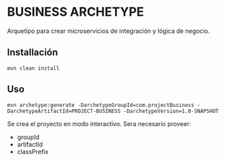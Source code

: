 # BUSINESS ARCHETYPE

Arquetipo para crear microservicios de integración y lógica de negocio.

## Installación

```
mvn clean install
```

## Uso

```
mvn archetype:generate -DarchetypeGroupId=com.projectBusiness -DarchetypeArtifactId=PROJECT-BUSINESS -DarchetypeVersion=1.0-SNAPSHOT 
```
Se crea el proyecto en modo interactivo. Sera necesario proveer:
   * groupId
   * artifactId
   * classPrefix